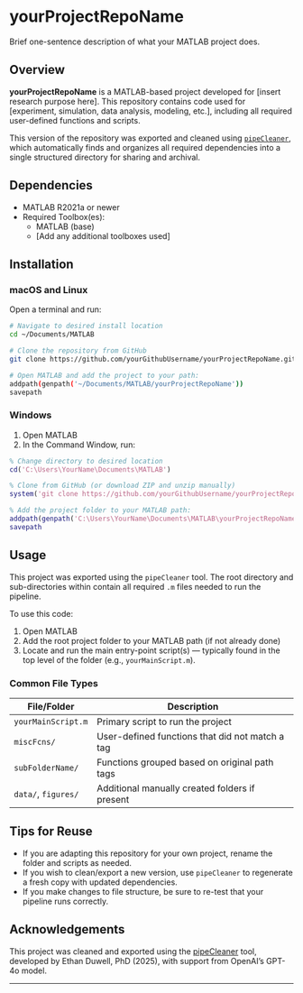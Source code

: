 # yourProjectRepoName

Brief one-sentence description of what your MATLAB project does.

## Overview

**yourProjectRepoName** is a MATLAB-based project developed for [insert research purpose here]. This repository contains code used for [experiment, simulation, data analysis, modeling, etc.], including all required user-defined functions and scripts.

This version of the repository was exported and cleaned using [`pipeCleaner`](https://github.com/ejduwell/pipeCleaner), which automatically finds and organizes all required dependencies into a single structured directory for sharing and archival.

## Dependencies

- MATLAB R2021a or newer
- Required Toolbox(es):
  - MATLAB (base)
  - [Add any additional toolboxes used]

## Installation

### macOS and Linux

Open a terminal and run:

```bash
# Navigate to desired install location
cd ~/Documents/MATLAB

# Clone the repository from GitHub
git clone https://github.com/yourGithubUsername/yourProjectRepoName.git

# Open MATLAB and add the project to your path:
addpath(genpath('~/Documents/MATLAB/yourProjectRepoName'))
savepath
```

### Windows

1. Open MATLAB
2. In the Command Window, run:

```matlab
% Change directory to desired location
cd('C:\Users\YourName\Documents\MATLAB')

% Clone from GitHub (or download ZIP and unzip manually)
system('git clone https://github.com/yourGithubUsername/yourProjectRepoName.git')

% Add the project folder to your MATLAB path:
addpath(genpath('C:\Users\YourName\Documents\MATLAB\yourProjectRepoName'))
savepath
```

## Usage

This project was exported using the `pipeCleaner` tool. The root directory and sub-directories within contain all required `.m` files needed to run the pipeline.

To use this code:

1. Open MATLAB
2. Add the root project folder to your MATLAB path (if not already done)
3. Locate and run the main entry-point script(s) — typically found in the top level of the folder (e.g., `yourMainScript.m`).

### Common File Types

| File/Folder            | Description                                       |
|------------------------|---------------------------------------------------|
| `yourMainScript.m`     | Primary script to run the project                 |
| `miscFcns/`            | User-defined functions that did not match a tag  |
| `subFolderName/`       | Functions grouped based on original path tags     |
| `data/`, `figures/`    | Additional manually created folders if present    |

## Tips for Reuse

- If you are adapting this repository for your own project, rename the folder and scripts as needed.
- If you wish to clean/export a new version, use `pipeCleaner` to regenerate a fresh copy with updated dependencies.
- If you make changes to file structure, be sure to re-test that your pipeline runs correctly.

## Acknowledgements

This project was cleaned and exported using the [pipeCleaner](https://github.com/ejduwell/pipeCleaner) tool, developed by Ethan Duwell, PhD (2025), with support from OpenAI’s GPT-4o model.

---

